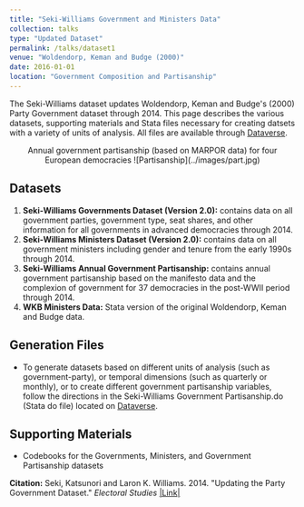 ```yaml
---
title: "Seki-Williams Government and Ministers Data"
collection: talks
type: "Updated Dataset"
permalink: /talks/dataset1
venue: "Woldendorp, Keman and Budge (2000)"
date: 2016-01-01
location: "Government Composition and Partisanship"
---
```


The Seki-Williams dataset updates Woldendorp, Keman and Budge's (2000) Party Government dataset through 2014. This page describes the various datasets, supporting materials and Stata files necessary for creating datsets with a variety of units of analysis. All files are available through [Dataverse](https://doi.org/10.7910/DVN/0UNUAM).

<div align="center"> 
Annual government partisanship (based on MARPOR data) for four European democracies
![Partisanship](../images/part.jpg)
</div>

## Datasets
1. **Seki-Williams Governments Dataset (Version 2.0):** contains data on all government parties, government type, seat shares, and other information for all governments in advanced democracies through 2014.
2. **Seki-Williams Ministers Dataset (Version 2.0):** contains data on all government ministers including gender and tenure from the early 1990s through 2014.
3. **Seki-Williams Annual Government Partisanship:** contains annual government partisanship based on the manifesto data and the complexion of government for 37 democracies in the post-WWII period through 2014.
4. **WKB Ministers Data:** Stata version of the original Woldendorp, Keman and Budge data.

## Generation Files
* To generate datasets based on different units of analysis (such as government-party), or temporal dimensions (such as quarterly or monthly), or to create different government partisanship variables, follow the directions in the Seki-Williams Government Partisanship.do (Stata do file) located on [Dataverse](https://doi.org/10.7910/DVN/0UNUAM).

## Supporting Materials
* Codebooks for the Governments, Ministers, and Government Partisanship datasets

**Citation:** Seki, Katsunori and Laron K. Williams. 2014. "Updating the Party Government Dataset." *Electoral Studies* [|Link|](https://doi.org/10.1016/j.electstud.2013.10.001)



